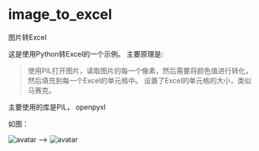 # image_to_excel

图片转Excel

这是使用Python转Excel的一个示例。
主要原理是:
> 使用PIL打开图片，读取图片的每一个像素，然后需要将颜色值进行转化，然后填充到每一个Excel的单元格中。
> 设置了Excel的单元格的大小，类似马赛克。

主要使用的库是PIL， openpyxl

如图：

![avatar](http://baidu.com/pic/doge.png)
-->
![avatar](http://baidu.com/pic/doge.png)
